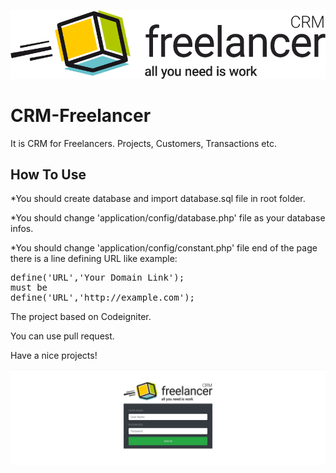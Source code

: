 ![Screenshot](https://raw.githubusercontent.com/furkeen/CRM-Freelancer/master/public/images/freelancer-logos.png)


# CRM-Freelancer
It is CRM for Freelancers. Projects, Customers, Transactions etc.


<h2>How To Use</h2>

*You should create database and import database.sql file in root folder.<br>

*You should change 'application/config/database.php' file as your database infos.<br>

*You should change 'application/config/constant.php' file end of the page there is a line defining URL like example:<br>
<pre>
define('URL','Your Domain Link');
must be
define('URL','http://example.com');
</pre>

The project based on Codeigniter. <br>

You can use pull request.<br>

Have a nice projects!<br>

![Screenshot](https://raw.githubusercontent.com/furkeen/CRM-Freelancer/master/screen1.jpg)
